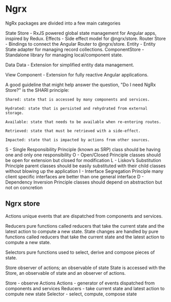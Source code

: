 # Ngrx

NgRx packages are divided into a few main categories

State
    Store - RxJS powered global state management for Angular apps, inspired by Redux.
    Effects - Side effect model for @ngrx/store.
    Router Store - Bindings to connect the Angular Router to @ngrx/store.
    Entity - Entity State adapter for managing record collections.
    ComponentStore - Standalone library for managing local/component state.

Data
    Data - Extension for simplified entity data management.

View
    Component - Extension for fully reactive Angular applications.


A good guideline that might help answer the question, "Do I need NgRx Store?" is the SHARI principle:

    Shared: state that is accessed by many components and services.

    Hydrated: state that is persisted and rehydrated from external storage.

    Available: state that needs to be available when re-entering routes.

    Retrieved: state that must be retrieved with a side-effect.

    Impacted: state that is impacted by actions from other sources.


S - Single Responsibility Principle (known as SRP)
    class should be having one and only one responsibility
O - Open/Closed Principle
    classes should be open for extension but closed for modification
L - Liskov’s Substitution Principle
    parent classes should be easily substituted with their child classes without blowing up the application
I - Interface Segregation Principle
    many client specific interfaces are better than one general interface
D - Dependency Inversion Principle
    classes should depend on abstraction but not on concretion


## Ngrx store

Actions 
    unique events that are dispatched from components and services.

Reducers
    pure functions called reducers that take the current state and the latest action to compute a new state.
    State changes are handled by pure functions called reducers that take the current state and the latest action to compute a new state.

Selectors 
    pure functions used to select, derive and compose pieces of state.

Store
    observer of actions; an observable of state
    State is accessed with the Store, an observable of state and an observer of actions.

Store - observe Actions
Actions - generator of events dispatched from components and services 
Reducers - take current state and latest action to compute new state 
Selector - select, compute, compose state